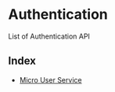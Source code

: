 # Authentication
List of Authentication API

## Index
* [Micro User Service](Micro%20User%20Service.md)